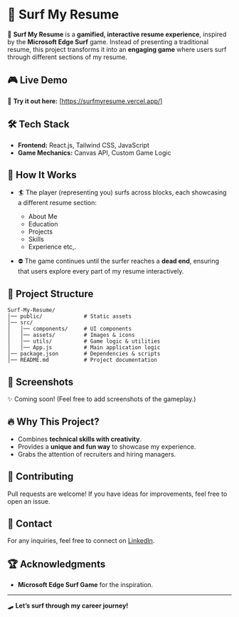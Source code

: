 # 🌊 Surf My Resume

🚀 **Surf My Resume** is a **gamified, interactive resume experience**, inspired by the **Microsoft Edge Surf** game. Instead of presenting a traditional resume, this project transforms it into an **engaging game** where users surf through different sections of my resume.

## 🎮 Live Demo
🔗 **Try it out here:** [https://surfmyresume.vercel.app/]

## 🛠️ Tech Stack
- **Frontend:** React.js, Tailwind CSS, JavaScript
- **Game Mechanics:** Canvas API, Custom Game Logic

## 📜 How It Works
- 🏄 The player (representing you) surfs across blocks, each showcasing a different resume section:
  - About Me
  - Education
  - Projects
  - Skills
  - Experience etc,.

- ⛔ The game continues until the surfer reaches a **dead end**, ensuring that users explore every part of my resume interactively.

## 📂 Project Structure
```
Surf-My-Resume/
│── public/             # Static assets
│── src/
│   │── components/     # UI components
│   │── assets/         # Images & icons
│   │── utils/          # Game logic & utilities
│   │── App.js          # Main application logic
│── package.json        # Dependencies & scripts
│── README.md           # Project documentation
```



## 🎨 Screenshots
✨ Coming soon! (Feel free to add screenshots of the gameplay.)

## 🔥 Why This Project?
- Combines **technical skills with creativity**.
- Provides a **unique and fun way** to showcase my experience.
- Grabs the attention of recruiters and hiring managers.

## 🤝 Contributing
Pull requests are welcome! If you have ideas for improvements, feel free to open an issue.

## 📧 Contact
For any inquiries, feel free to connect on [LinkedIn](https://www.linkedin.com/in/jairajgunnu/).

## 🏆 Acknowledgments
- **Microsoft Edge Surf Game** for the inspiration.

---

🛹 **Let’s surf through my career journey!**
